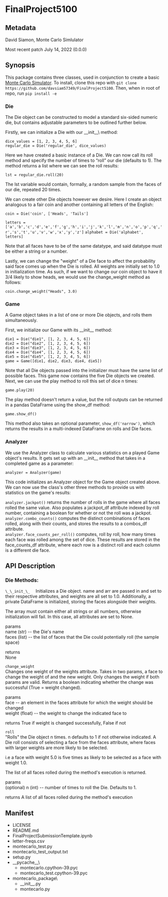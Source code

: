 # FinalProject5100

## Metadata
David Siamon, Monte Carlo Simlulator

Most recent patch July 14, 2022 (0.0.0)

## Synopsis
This package contains three classes, used in conjunction to create a basic [Monte Carlo Simulator](https://en.wikipedia.org/wiki/Monte_Carlo_method). 
To install, clone this repo with `git clone https://github.com/davsiam57349/FinalProject5100`. Then, when in root of repo, run `pip install -e`

### Die
The Die object can be constructed to model a standard six-sided numeric die, but contains adjustable parameters to be outlined further below.

Firstly, we can initialize a Die with our \_\_init_\_\ method:

`dice_values = [1, 2, 3, 4, 5, 6]`  
`regular_die = Die('regular_die', dice_values)` 

Here we have created a basic instance of a Die. We can now call its roll method and specify the number of times to “roll” our die (defaults to 1). The method returns a list where we can see the roll results:

`lst = regular_die.roll(20)`

The lst variable would contain, formally, a random sample from the faces of our die, repeated 20 times.

We can create other Die objects however we desire. Here I create an object analogous to a fair coin and another containing all letters of the English:

`coin = Die('coin', ['Heads', 'Tails']`  

`letters = ['a','b','c','d','e','f','g','h','i','j','k','l','m','n','o','p','q','r','s','t','u','v','w','x','y','z']`
`alphabet = Die('alphabet', letters]`

Note that all faces have to be of the same datatype, and said datatype must be either a string or a number.

Lastly, we can change the "weight" of a Die face to affect the probability said face comes up when the Die is rolled. All weights are initially set to 1.0 in initialization time. As such, if we want to change our coin object to have it 3/4 likely to show heads, we would use the change_weight method as follows:

`coin.change_weight("Heads", 3.0)`

### Game
A Game object takes in a list of one or more Die objects, and rolls them simultaneously.

First, we initialize our Game with its \_\_init_\_ method:

`die1 = Die("die1", [1, 2, 3, 4, 5, 6])`  
`die2 = Die("die2", [1, 2, 3, 4, 5, 6])`  
`die3 = Die("die3", [1, 2, 3, 4, 5, 6])`  
`die4 = Die("die4", [1, 2, 3, 4, 5, 6])`  
`die5 = Die("die5", [1, 2, 3, 4, 5, 6])`  
`game = Game([die1, die2, die3, die4, die5])`

Note that all Die objects passed into the initializer must have the same list of possible faces. This game now contains the five Die objects we created. Next, we can use the play method to roll this set of dice n times:

`game.play(20)`

The play method doesn't return a value, but the roll outputs can be returned in a pandas DataFrame using the show_df method:

`game.show_df()`

This method also takes an optional parameter, `show_df('narrow')`, which returns the results in a multi-indexed DataFrame on rolls and Die faces.

### Analyzer

We use the Analyzer class to calculate various statistics on a played Game object's results. It gets set up with an \_\_init_\_ method that takes in a completed game as a parameter:

`analyzer = Analyzer(game)`

This code initializes an Analyzer object for the Game object created above. We can now use the class's other three methods to provide us with statistics on the game's results:

`analyzer.jackpot()` returns the number of rolls in the game where all faces rolled the same value. Also populates a jackpot_df attribute indexed by roll number, containing a boolean for whether or not the roll was a jackpot.  
`analyzer.combo_counts()` computes the distinct combinations of faces rolled, along with their counts, and stores the results to a combos_df attribute.  
`analyzer.face_counts_per_roll()` computes, roll by roll, how many times each face was rolled among the set of dice. These results are stored in the face_counts_df attribute, where each row is a distinct roll and each column is a different die face.

## API Description

### Die Methods:

`\_\_init_\_  ` 
Initializes a Die object. name and arr are passed in and set to their respective attributes,
and weights are all set to 1.0. Additionally, a private DataFrame is initialized, storing the
faces alongside their weights.

The array must contain either all strings or all numbers, otherwise initialization will fail.
In this case, all attributes are set to None.

params  
name (str) -- the Die's name  
faces (list) -- the list of faces that the Die could potentially roll (the sample space)  

returns  
None

`change_weight`  
Changes one weight of the weights attribute. Takes in two params, a face to change the weight of
and the new weight. Only changes the weight if both params are valid. Returns a boolean indicating
whether the change was successful (True = weight changed).

params  
face -- an element in the faces attribute for which the weight should be changed  
weight (float) -- the weight to change the indicated face to

returns 
True if weight is changed successfully, False if not

`roll`  
"Rolls" the Die object n times. n defaults to 1 if not otherwise indicated.
A Die roll consists of selecting a face from the faces attribute, where faces with larger weights 
are more likely to be selected.

i.e a face with weight 5.0 is five times as likely to be selected as a face with weight 1.0.

The list of all faces rolled during the method's execution is returned.

params  
(optional) n (int) -- number of times to roll the Die. Defaults to 1.

returns 
A list of all faces rolled during the method's execution

## Manifest
- LICENSE
- README.md
- FinalProjectSubmissionTemplate.ipynb
- letter-freqs.csv
- montecarlo_test.py
- montecarlo_test_output.txt
- setup.py
- \_\_pycache_\_\
  - montecarlo.cpython-39.pyc
  - montecarlo_test.cpython-39.pyc
- montecarlo_package\
  - \_\_init_\_\.py
  - montecarlo.py
